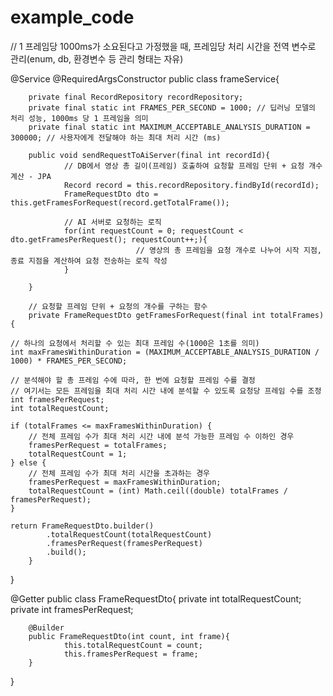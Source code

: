 # example_code

// 1 프레임당 1000ms가 소요된다고 가정했을 때, 프레임당 처리 시간을 전역 변수로 관리(enum, db, 환경변수 등 관리 형태는 자유)

@Service
@RequiredArgsConstructor
public class frameService{

		private final RecordRepository recordRepository;
		private final static int FRAMES_PER_SECOND = 1000; // 딥러닝 모델의 처리 성능, 1000ms 당 1 프레임을 의미
		private final static int MAXIMUM_ACCEPTABLE_ANALYSIS_DURATION = 300000; // 사용자에게 전달해야 하는 최대 처리 시간 (ms)
		
		public void sendRequestToAiServer(final int recordId){
				// DB에서 영상 총 길이(프레임) 호출하여 요청할 프레임 단위 + 요청 개수 계산 - JPA
				Record record = this.recordRepository.findById(recordId);
				FrameRequestDto dto = this.getFramesForRequest(record.getTotalFrame());
				
				// AI 서버로 요청하는 로직
				for(int requestCount = 0; requestCount < dto.getFramesPerRequest(); requestCount++;){
								// 영상의 총 프레임을 요청 개수로 나누어 시작 지점, 종료 지점을 계산하여 요청 전송하는 로직 작성
				}

		}

		// 요청할 프레임 단위 + 요청의 개수를 구하는 함수
		private FrameRequestDto getFramesForRequest(final int totalFrames) {

    // 하나의 요청에서 처리할 수 있는 최대 프레임 수(1000은 1초를 의미)
    int maxFramesWithinDuration = (MAXIMUM_ACCEPTABLE_ANALYSIS_DURATION / 1000) * FRAMES_PER_SECOND;
    
    // 분석해야 할 총 프레임 수에 따라, 한 번에 요청할 프레임 수를 결정
    // 여기서는 모든 프레임을 최대 처리 시간 내에 분석할 수 있도록 요청당 프레임 수를 조정
    int framesPerRequest;
    int totalRequestCount;
    
    if (totalFrames <= maxFramesWithinDuration) {
        // 전체 프레임 수가 최대 처리 시간 내에 분석 가능한 프레임 수 이하인 경우
        framesPerRequest = totalFrames;
        totalRequestCount = 1;
    } else {
        // 전체 프레임 수가 최대 처리 시간을 초과하는 경우
        framesPerRequest = maxFramesWithinDuration;
        totalRequestCount = (int) Math.ceil((double) totalFrames / framesPerRequest);
    }

    return FrameRequestDto.builder()
            .totalRequestCount(totalRequestCount)
            .framesPerRequest(framesPerRequest)
            .build();
		}
}

@Getter
public class FrameRequestDto{
		private int totalRequestCount;
		private int framesPerRequest;
		
		@Builder
		public FrameRequestDto(int count, int frame){
				this.totalRequestCount = count;
				this.framesPerRequest = frame;
		}
}
